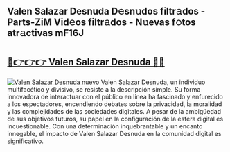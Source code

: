 ## Valen Salazar Desnuda D𝚎sn𝚞dos filtr𝚊dos - Parts-ZiM Vid𝚎os filtr𝚊dos - N𝚞evas f𝚘tos atr𝚊ctivas mF16J

# <h2><a href="http://mb1jrn.tromn.icu/?c=Valen+Salazar+Desnuda">🔗👉👉👉 Valen Salazar Desnuda 🔗🔗</a></h2>

[![Valen Salazar Desnuda nuevo](https://i.imgur.com/pEAQMta.gif)](http://mb1jrn.tromn.icu/?c=Valen+Salazar+Desnuda)
Valen Salazar Desnuda, un individuo multifacético y divisivo, se resiste a la descripción simple. Su forma innovadora de interactuar con el público en línea ha fascinado y enfurecido a los espectadores, encendiendo debates sobre la privacidad, la moralidad y las complejidades de las sociedades digitales. A pesar de la ambigüedad de sus objetivos futuros, su papel en la configuración de la esfera digital es incuestionable. Con una determinación inquebrantable y un encanto innegable, el impacto de Valen Salazar Desnuda en la comunidad digital es significativo.
